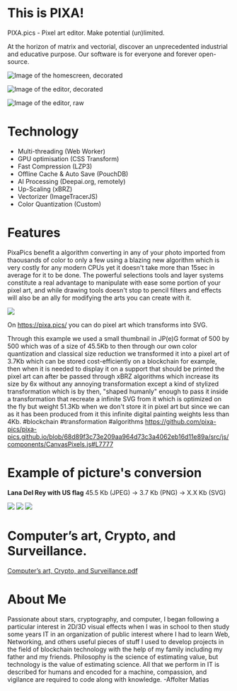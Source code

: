 # This is PIXA!

PIXA.pics - Pixel art editor.
Make potential (un)limited.

At the horizon of matrix and vectorial, discover an unprecedented industrial and educative purpose. Our software is for everyone and forever open-source.

![Image of the homescreen, decorated](https://raw.githubusercontent.com/pixa-pics/pixa-pics.github.io/main/src/images/og-image-logo.jpg)

![Image of the editor, decorated](https://raw.githubusercontent.com/pixa-pics/pixa-pics.github.io/main/src/images/og-image-logo-2.jpg)

![Image of the editor, raw](https://github.com/pixa-pics/pixa-pics.github.io/blob/main/doc/screenshots/Screenshot_context_menu_2.png?raw=true)

# Technology

 * Multi-threading (Web Worker)
 * GPU optimisation (CSS Transform)
 * Fast Compression (LZP3)
 * Offline Cache & Auto Save (PouchDB)
 * AI Processing (Deepai.org, remotely)
 * Up-Scaling (xBRZ)
 * Vectorizer (ImageTracerJS)
 * Color Quantization (Custom)

# Features

PixaPics benefit a algorithm converting in any of your photo imported from thaousands of color to only a few using a blazing new algorithm which is very costly for any modern CPUs yet it doesn't take more than 15sec in average for it to be done. The powerful selections tools and layer systems constitute a real advantage to manipulate with ease some portion of your pixel art, and while drawing tools doesn't stop to pencil filters and effects will also be an ally for modifying the arts you can create with it.

![](https://github.com/pixa-pics/pixa-pics.github.io/blob/main/doc/test/HAWE.jpeg?raw=true)

On https://pixa.pics/ you can do pixel art which transforms into SVG.

Through this example we used a small thumbnail in JP(e)G format of 500 by 500 which was of a size of 45.5Kb to then through our own color quantization and classical size reduction we transformed it into a pixel art of 3.7Kb which can be stored cost-efficiently on a blockchain for example, then when it is needed to display it on a support that should be printed the pixel art can after be passed through xBRZ algorithms which increase its size by 6x without any annoying transformation except a kind of stylized transformation which is by then, "shaped humanly" enough to pass it inside a transformation that recreate a infinite SVG from it which is optimized on the fly but weight 51.3Kb when we don't store it in pixel art but since we can as it has been produced from it this infinite digital painting weights less than 4Kb. #blockchain #transformation #algorithms https://github.com/pixa-pics/pixa-pics.github.io/blob/68d89f3c73e209aa964d73c3a4062eb16d11e89a/src/js/components/CanvasPixels.js#L7777

# Example of picture's conversion

**Lana Del Rey with US flag** 45.5 Kb (JPEG) -> 3.7 Kb (PNG) -> X.X Kb (SVG)

![](https://steemitimages.com/325x325/https://github.com/pixa-pics/pixa-pics.github.io/blob/main/doc/test/LDR%20JPG.jpg?raw=true)
![](https://steemitimages.com/325x325/https://github.com/pixa-pics/pixa-pics.github.io/blob/main/doc/test/LDR%20PNG.png?raw=true)
![](https://steemitimages.com/325x325/https://github.com/pixa-pics/pixa-pics.github.io/blob/main/doc/test/LDR%20SVG.png?raw=true)

# Computer’s art, Crypto, and Surveillance.

[Computer’s art, Crypto, and Surveillance.pdf](https://github.com/pixa-pics/pixa-pics.github.io/raw/main/src/files/Computer%E2%80%99s%20art%2C%20Crypto%2C%20and%20Surveillance.pdf)

# About Me

Passionate about stars, cryptography, and computer, I began following a particular interest in 2D/3D visual effects when I was in school to then study some years IT in an organization of public interest where I had to learn Web, Networking, and others useful pieces of stuff I used to develop projects in the field of blockchain technology with the help of my family including my father and my friends.
Philosophy is the science of estimating value, but technology is the value of estimating science. All that we perform in IT is described for humans and encoded for a machine, compassion, and vigilance are required to code along with knowledge.
-Affolter Matias

